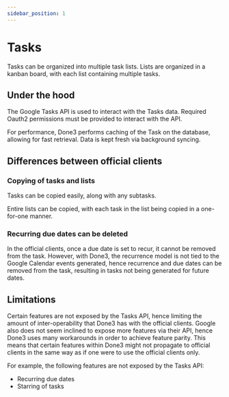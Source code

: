 ```yaml
---
sidebar_position: 1
---
```


# Tasks

Tasks can be organized into multiple task lists. Lists are organized in a kanban board, with each list containing multiple tasks.

## Under the hood

The Google Tasks API is used to interact with the Tasks data. Required Oauth2 permissions must be provided to interact with the API.

For performance, Done3 performs caching of the Task on the database, allowing for fast retrieval. Data is kept fresh via background syncing.

## Differences between official clients

### Copying of tasks and lists

Tasks can be copied easily, along with any subtasks.

Entire lists can be copied, with each task in the list being copied in a one-for-one manner.

### Recurring due dates can be deleted

In the official clients, once a due date is set to recur, it cannot be removed from the task. However, with Done3, the recurrence model is not tied to the Google Calendar events generated, hence recurrence and due dates can be removed from the task, resulting in tasks not being generated for future dates.

## Limitations

Certain features are not exposed by the Tasks API, hence limiting the amount of inter-operability that Done3 has with the official clients. Google also does not seem inclined to expose more features via their API, hence Done3 uses many workarounds in order to achieve feature parity. This means that certain features within Done3 might not propagate to official clients in the same way as if one were to use the official clients only.

For example, the following features are not exposed by the Tasks API:

- Recurring due dates
- Starring of tasks
